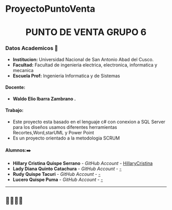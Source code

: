 # ProyectoPuntoVenta
# **<center>  PUNTO DE VENTA GRUPO 6  </center>**


### Datos Academicos 📖

- **Institucion:** Universidad Nacional de San Antonio Abad del Cusco.
- **Facultad:** Facultad de ingenieria electrica, electronica, informatica y mecanica
- **Escuela Prof:** Ingenieria Informatica y de Sistemas

#### Docente:

- **Waldo Elio Ibarra Zambrano .** 
#### Trabajo:

- Este proyecto esta basado en el lenguaje c# con conexion a SQL Server para los diseños usamos diferentes herramientas Recortes,Word,starUML y Power Point 
- Es un proyecto orientado a la metodologia SCRUM 

#### Alumnos:✒️

- **Hillary Cristina Quispe Serrano** - _GitHub Account_ - [HillaryCristina](https://github.com/HillaryCristina)
- **Lady Diana Quinto Catachura** - _GitHub Account_ - [-](https://github.com/-)
- **Rudy Quispe Tacuri** - _GitHub Account_ - [-](https://github.com/-)
- **Lucero Quispe Puma** - _GitHub Account_ - [-](https://github.com/-)

---

## 🛒🛒😁😁
